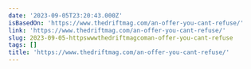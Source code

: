 ```yaml
---
date: '2023-09-05T23:20:43.000Z'
isBasedOn: 'https://www.thedriftmag.com/an-offer-you-cant-refuse/'
link: 'https://www.thedriftmag.com/an-offer-you-cant-refuse/'
slug: 2023-09-05-httpswwwthedriftmagcoman-offer-you-cant-refuse
tags: []
title: 'https://www.thedriftmag.com/an-offer-you-cant-refuse/'
---
```


